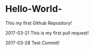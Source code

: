 # Hello-World-
This my first Github  Repository!

2017-03-21
This is my first pull request!


2017-03-28
Test Commit!
